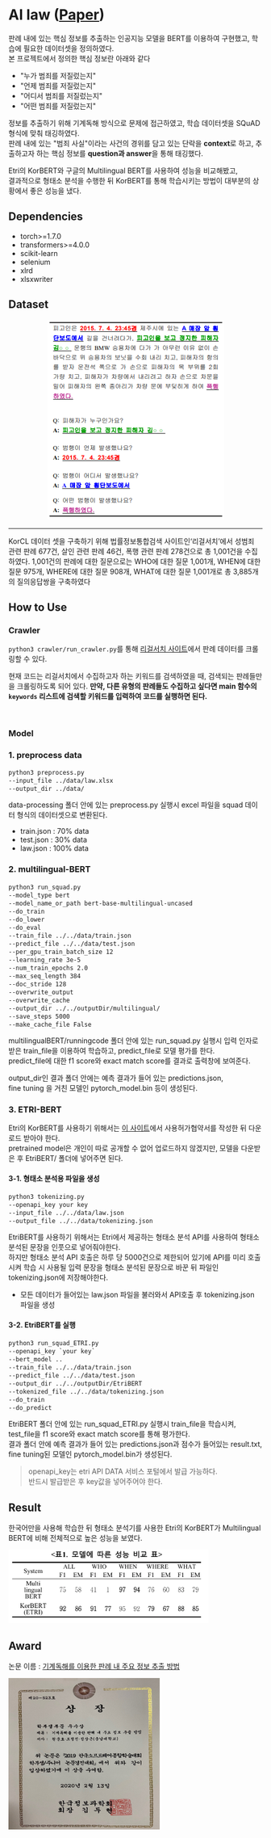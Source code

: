 # AI law ([Paper](https://www.cseric.or.kr/literature/ser_view.php?))

판례 내에 있는 핵심 정보를 추출하는 인공지능 모델을 BERT를 이용하여 구현했고, 학습에 필요한 데이터셋을 정의하였다.<br/>
본 프로젝트에서 정의한 핵심 정보란 아래와 같다
* "누가 범죄를 저질렀는지"
* "언제 범죄를 저질렀는지"
* "어디서 범죄를 저질렀는지"
* "어떤 범죄를 저질렀는지"

정보를 추출하기 위해 기계독해 방식으로 문제에 접근하였고, 학습 데이터셋을 SQuAD 형식에 맞춰 태깅하였다.<br/>
판례 내에 있는 "범죄 사실"이라는 사건의 경위를 담고 있는 단락을 **context**로 하고,
추출하고자 하는 핵심 정보를 **question과 answer**을 통해 태깅했다.


Etri의 KorBERT와 구글의 Multilingual BERT를 사용하여 성능을 비교해봤고,<br/>
결과적으로 형태소 분석을 수행한 뒤 KorBERT를 통해 학습시키는 방법이 대부분의 상황에서 좋은 성능을 냈다.



## Dependencies
* torch>=1.7.0
* transformers>=4.0.0
* scikit-learn
* selenium
* xlrd
* xlsxwriter



## Dataset


<p align="center">
  <img src="./image/dataEx.PNG" alt="text" width="number" />
</p>

----


KorCL 데이터 셋을 구축하기 위해 법률정보통합검색 사이트인‘리걸서치’에서 성범죄 관련 판례 677건, 살인 관련 판례 46건, 폭행 관련 판례 278건으로 총 1,001건을 수집하였다. 
1,001건의 판례에 대한 질문으로는 WHO에 대한 질문 1,001개, WHEN에 대한 질문 975개, WHERE에 대한 질문 908개, WHAT에 대한 질문 1,001개로 총 3,885개의 질의응답쌍을 구축하였다


## How to Use

### Crawler
`python3 crawler/run_crawler.py`를 통해 [리걸서치 사이트](https://legalsearch.kr/)에서 판례 데이터를 크롤링할 수 있다.

현재 코드는 리걸서치에서 수집하고자 하는 키워드를 검색하였을 때, 검색되는 판례들만을 크롤링하도록 되어 있다. **만약, 다른 유형의 판례들도 수집하고 싶다면 main 함수의 `keywords` 리스트에 검색할 키워드를 입력하여 코드를 실행하면 된다.**

<br/>

### Model

### 1. preprocess data

```
python3 preprocess.py 
--input_file ../data/law.xlsx
--output_dir ../data/
```

data-processing 폴더 안에 있는 preprocess.py 실행시 excel 파일을 squad 데이터 형식의 데이터셋으로 변환된다.

* train.json : 70% data
* test.json : 30% data
* law.json  : 100% data


### 2. multilingual-BERT

``` 
python3 run_squad.py 
--model_type bert 
--model_name_or_path bert-base-multilingual-uncased 
--do_train 
--do_lower 
--do_eval 
--train_file ../../data/train.json 
--predict_file ../../data/test.json 
--per_gpu_train_batch_size 12 
--learning_rate 3e-5 
--num_train_epochs 2.0 
--max_seq_length 384 
--doc_stride 128 
--overwrite_output 
--overwrite_cache 
--output_dir ../../outputDir/multilingual/ 
--save_steps 5000 
--make_cache_file False
```

multilingualBERT/runningcode 폴더 안에 있는 run_squad.py 실행시 입력 인자로 받은 train_file을 이용하여 학습하고, predict_file로 모델 평가를 한다. <br/>
predict_file에 대한 f1 score와 exact match score를 결과로 출력창에 보여준다.

output_dir인 결과 폴더 안에는 예측 결과가 들어 있는 predictions.json,<br/>
fine tuning 을 거친 모델인 pytorch_model.bin 등이 생성된다.


### 3. ETRI-BERT

Etri의 KorBERT를 사용하기 위해서는 [이 사이트](http://aiopen.etri.re.kr/service_dataset.php)에서 사용허가협약서를 작성한 뒤 다운로드 받아야 한다.<br/>
pretrained model은 개인이 따로 공개할 수 없어 업로드하지 않겠지만, 모델을 다운받은 후 EtriBERT/ 폴더에 넣어주면 된다.


#### 3-1. 형태소 분석용 파일을 생성

```
python3 tokenizing.py
--openapi_key your key
--input_file ../../data/law.json 
--output_file ../../data/tokenizing.json
```

EtriBERT를 사용하기 위해서는 Etri에서 제공하는 형태소 분석 API를 사용하여 형태소 분석된 문장을 인풋으로 넣어줘야한다.<br/>
하지만 형태소 분석 API 호출은 하루 당 5000건으로 제한되어 있기에 API를 미리 호출시켜 학습 시 사용될 입력 문장을 형태소 분석된 문장으로 바꾼 뒤 파일인 tokenizing.json에 저장해야한다.

* 모든 데이터가 들어있는 law.json 파일을 불러와서 API호출 후 tokenizing.json 파일을 생성


#### 3-2. EtriBERT를 실행

```
python3 run_squad_ETRI.py 
--openapi_key `your key` 
--bert_model .. 
--train_file ../../data/train.json 
--predict_file ../../data/test.json 
--output_dir ../../outputDir/EtriBERT 
--tokenized_file ../../data/tokenizing.json 
--do_train 
--do_predict
```

EtriBERT 폴더 안에 있는 run_squad_ETRI.py 실행시 train_file을 학습시켜, test_file을 f1 score와 exact match score를 통해 평가한다.<br/>
결과 폴더 안에 예측 결과가 들어 있는 predictions.json과 점수가 들어있는 result.txt, fine tuning된 모델인 pytorch_model.bin가 생성된다.

> openapi_key는 etri API DATA 서비스 포털에서 발급 가능하다.<br/>
> 반드시 발급받은 후 key값을 넣어주어야 한다.

## Result

한국어만을 사용해 학습한 뒤 형태소 분석기를 사용한 Etri의 KorBERT가 Multilingual BERT에 비해 전체적으로 높은 성능을 보였다.

![](./image/experiment_result.png)

## Award

논문 이름 : [기계독해를 이용한 판례 내 주요 정보 추출 방법](https://www.cseric.or.kr/literature/ser_view.php?searchCate=literature&SnxGubun=INME&mode=total&SnxGubun=INME&gu=INME000F9&cmd=qryview&SnxIndxNum=214256&rownum=1&f1=MN&q1=Junho%20Won)

<img src="./award/award.jpg" width="300" height="300">
